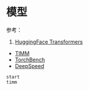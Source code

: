 # 模型

参考：

1. [HuggingFace Transformers](https://github.com/huggingface/transformers)
- [TIMM](https://github.com/rwightman/pytorch-image-models)
- [TorchBench](https://github.com/pytorch/benchmark/)
- [DeepSpeed](https://www.deepspeed.ai/)

```{toctree}
start
timm
```